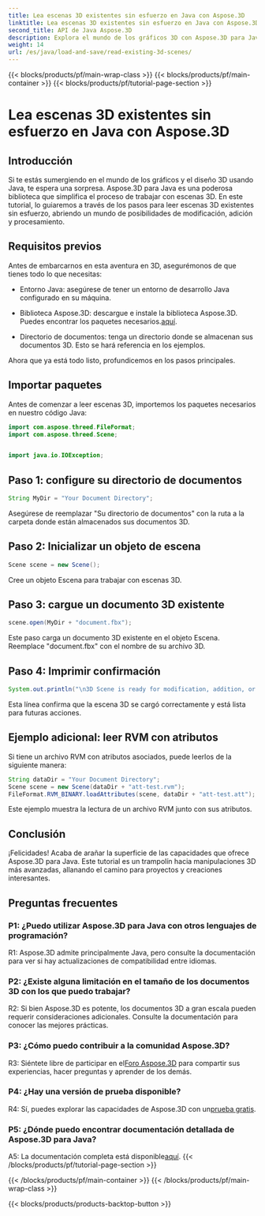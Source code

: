 ```yaml
---
title: Lea escenas 3D existentes sin esfuerzo en Java con Aspose.3D
linktitle: Lea escenas 3D existentes sin esfuerzo en Java con Aspose.3D
second_title: API de Java Aspose.3D
description: Explora el mundo de los gráficos 3D con Aspose.3D para Java. Lea y manipule escenas 3D existentes sin esfuerzo.
weight: 14
url: /es/java/load-and-save/read-existing-3d-scenes/
---
```


{{< blocks/products/pf/main-wrap-class >}}
{{< blocks/products/pf/main-container >}}
{{< blocks/products/pf/tutorial-page-section >}}

# Lea escenas 3D existentes sin esfuerzo en Java con Aspose.3D

## Introducción

Si te estás sumergiendo en el mundo de los gráficos y el diseño 3D usando Java, te espera una sorpresa. Aspose.3D para Java es una poderosa biblioteca que simplifica el proceso de trabajar con escenas 3D. En este tutorial, lo guiaremos a través de los pasos para leer escenas 3D existentes sin esfuerzo, abriendo un mundo de posibilidades de modificación, adición y procesamiento.

## Requisitos previos

Antes de embarcarnos en esta aventura en 3D, asegurémonos de que tienes todo lo que necesitas:

- Entorno Java: asegúrese de tener un entorno de desarrollo Java configurado en su máquina.

-  Biblioteca Aspose.3D: descargue e instale la biblioteca Aspose.3D. Puedes encontrar los paquetes necesarios.[aquí](https://releases.aspose.com/3d/java/).

- Directorio de documentos: tenga un directorio donde se almacenan sus documentos 3D. Esto se hará referencia en los ejemplos.

Ahora que ya está todo listo, profundicemos en los pasos principales.

## Importar paquetes

Antes de comenzar a leer escenas 3D, importemos los paquetes necesarios en nuestro código Java:

```java
import com.aspose.threed.FileFormat;
import com.aspose.threed.Scene;


import java.io.IOException;
```

## Paso 1: configure su directorio de documentos

```java
String MyDir = "Your Document Directory";
```

Asegúrese de reemplazar "Su directorio de documentos" con la ruta a la carpeta donde están almacenados sus documentos 3D.

## Paso 2: Inicializar un objeto de escena

```java
Scene scene = new Scene();
```

Cree un objeto Escena para trabajar con escenas 3D.

## Paso 3: cargue un documento 3D existente

```java
scene.open(MyDir + "document.fbx");
```

Este paso carga un documento 3D existente en el objeto Escena. Reemplace "document.fbx" con el nombre de su archivo 3D.

## Paso 4: Imprimir confirmación

```java
System.out.println("\n3D Scene is ready for modification, addition, or processing purposes.");
```

Esta línea confirma que la escena 3D se cargó correctamente y está lista para futuras acciones.

## Ejemplo adicional: leer RVM con atributos

Si tiene un archivo RVM con atributos asociados, puede leerlos de la siguiente manera:

```java
String dataDir = "Your Document Directory";
Scene scene = new Scene(dataDir + "att-test.rvm");
FileFormat.RVM_BINARY.loadAttributes(scene, dataDir + "att-test.att");
```

Este ejemplo muestra la lectura de un archivo RVM junto con sus atributos.

## Conclusión

¡Felicidades! Acaba de arañar la superficie de las capacidades que ofrece Aspose.3D para Java. Este tutorial es un trampolín hacia manipulaciones 3D más avanzadas, allanando el camino para proyectos y creaciones interesantes.

## Preguntas frecuentes

### P1: ¿Puedo utilizar Aspose.3D para Java con otros lenguajes de programación?

R1: Aspose.3D admite principalmente Java, pero consulte la documentación para ver si hay actualizaciones de compatibilidad entre idiomas.

### P2: ¿Existe alguna limitación en el tamaño de los documentos 3D con los que puedo trabajar?

R2: Si bien Aspose.3D es potente, los documentos 3D a gran escala pueden requerir consideraciones adicionales. Consulte la documentación para conocer las mejores prácticas.

### P3: ¿Cómo puedo contribuir a la comunidad Aspose.3D?

 R3: Siéntete libre de participar en el[Foro Aspose.3D](https://forum.aspose.com/c/3d/18) para compartir sus experiencias, hacer preguntas y aprender de los demás.

### P4: ¿Hay una versión de prueba disponible?

 R4: Sí, puedes explorar las capacidades de Aspose.3D con un[prueba gratis](https://releases.aspose.com/).

### P5: ¿Dónde puedo encontrar documentación detallada de Aspose.3D para Java?

A5: La documentación completa está disponible[aquí](https://reference.aspose.com/3d/java/).
{{< /blocks/products/pf/tutorial-page-section >}}

{{< /blocks/products/pf/main-container >}}
{{< /blocks/products/pf/main-wrap-class >}}

{{< blocks/products/products-backtop-button >}}
